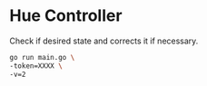 # Hue Controller

Check if desired state and corrects it if necessary. 

```bash
go run main.go \
-token=XXXX \
-v=2
```
